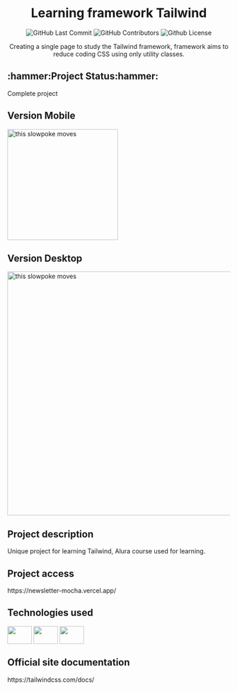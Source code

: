 
<h1 align="center">Learning framework Tailwind</h1>
<div align="center">
<img alt="GitHub Last Commit" src="https://img.shields.io/github/last-commit/Guilbertoliveira/Newsletter" />
<img alt="GitHub Contributors" src="https://img.shields.io/github/contributors/Guilbertoliveira/Newsletter" />
<img alt="Github License" src="https://img.shields.io/github/license/Guilbertoliveira/Newsletter" /></p>
<p>Creating a single page to study the Tailwind framework, framework aims to reduce coding CSS using only utility classes.</div>

<!--
# Índice 

* [Título e Imagem de capa](#single)
* [Badges](#badges)
* [Índice](#índice)
* [Descrição do Projeto](#descricao-projeto)
* [Status do Projeto](#status-do-projeto)
* [Funcionalidades e Demonstração da Aplicação](#demonstracao)
* [Acesso ao Projeto](#acesso-ao-projeto)
* [Tecnologias utilizadas](#tecnologias-utilizadas)
* [Pessoas Contribuidoras](#pessoas-contribuidoras)
* [Pessoas Desenvolvedoras do Projeto](![Video_230204163404](https://user-images.githubusercontent.com/41201436/216787025-2e8faa12-9800-40ba-96e0-63e9d8b8fb7f.gif)
#pessoas-desenvolvedoras)
* [Licença](#licença)
* [Conclusão](#conclusão) !-->

<h2 id="status-do-projeto">:hammer:Project Status:hammer:</h2>
<p>Complete project</p>
  
  
<h2 id="versaomobile">Version Mobile</h2>
<img src="https://user-images.githubusercontent.com/41201436/216787031-e550c60e-1272-4e37-9aa6-666415f4b311.gif" alt="this slowpoke moves"  width="250" />


<h2>Version Desktop</h2>
<img src="https://user-images.githubusercontent.com/41201436/216787002-ef4a35d7-48c6-4156-880a-48c87a451497.gif" alt="this slowpoke moves"  width="750" height="550" />



<h2 id="descricao-projeto">Project description</h2>
<p>Unique project for learning Tailwind, Alura course used for learning.</p>

<h2 id="acesso-ao-projeto">Project access</h2>
<p>https://newsletter-mocha.vercel.app/</p>

<h2>Technologies used</h2>
<p>
    <img align="center" src="https://cdn.jsdelivr.net/gh/devicons/devicon/icons/html5/html5-plain-wordmark.svg" height="40" width="55" />
    <img align="center" src="https://cdn.jsdelivr.net/gh/devicons/devicon/icons/tailwindcss/tailwindcss-plain.svg"  height="40" width="55" />      
    <img align="center" src="https://cdn.jsdelivr.net/gh/devicons/devicon/icons/visualstudio/visualstudio-plain.svg" height="40" width="55"/> 
</p>

<h2>Official site documentation</h2>
<p>https://tailwindcss.com/docs/</p>


